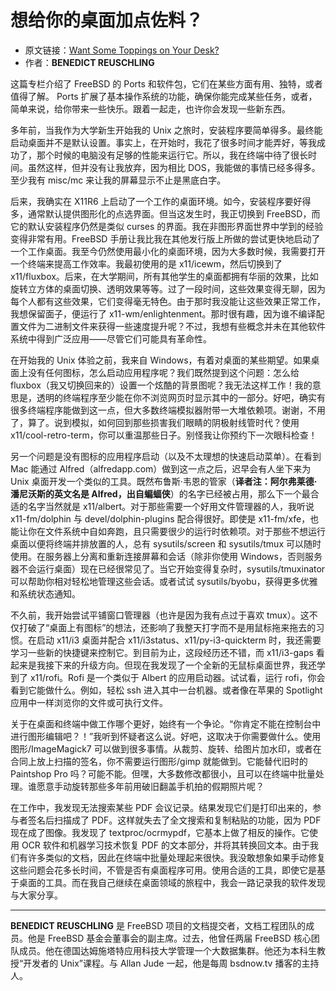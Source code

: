 # 想给你的桌面加点佐料？

- 原文链接：[Want Some Toppings on Your Desk?](https://freebsdfoundation.org/wp-content/uploads/2021/08/Practical-Ports.pdf)
- 作者：**BENEDICT REUSCHLING**

这篇专栏介绍了 FreeBSD 的 Ports 和软件包，它们在某些方面有用、独特，或者值得了解。 Ports 扩展了基本操作系统的功能，确保你能完成某些任务，或者，简单来说，给你带来一些快乐。跟着一起走，也许你会发现一些新东西。

多年前，当我作为大学新生开始我的 Unix 之旅时，安装程序要简单得多。最终能启动桌面并不是默认设置。事实上，在开始时，我花了很多时间才能弄好，等我成功了，那个时候的电脑没有足够的性能来运行它。所以，我在终端中待了很长时间。虽然这样，但并没有让我放弃，因为相比 DOS，我能做的事情已经多得多。至少我有 misc/mc 来让我的屏幕显示不止是黑底白字。

后来，我确实在 X11R6 上启动了一个工作的桌面环境。如今，安装程序要好得多，通常默认提供图形化的点选界面。但当这发生时，我正切换到 FreeBSD，而它的默认安装程序仍然是类似 curses 的界面。我在非图形界面世界中学到的经验变得非常有用。FreeBSD 手册让我比我在其他发行版上所做的尝试更快地启动了一个工作桌面。我至今仍然使用最小化的桌面环境，因为大多数时候，我需要打开一个终端来提高工作效率。我最初使用的是 x11/icewm，然后切换到了 x11/fluxbox。后来，在大学期间，所有其他学生的桌面都拥有华丽的效果，比如旋转立方体的桌面切换、透明效果等等。过了一段时间，这些效果变得无聊，因为每个人都有这些效果，它们变得毫无特色。由于那时我没能让这些效果正常工作，我想保留面子，便运行了 x11-wm/enlightenment。那时很有趣，因为谁不编译配置文件为二进制文件来获得一些速度提升呢？不过，我想有些概念并未在其他软件系统中得到广泛应用——尽管它们可能具有革命性。

在开始我的 Unix 体验之前，我来自 Windows，有着对桌面的某些期望。如果桌面上没有任何图标，怎么启动应用程序呢？我们既然提到这个问题：怎么给 fluxbox（我又切换回来的）设置一个炫酷的背景图呢？我无法这样工作！我的意思是，透明的终端程序至少能在你不浏览网页时显示其中的一部分。好吧，确实有很多终端程序能做到这一点，但大多数终端模拟器附带一大堆依赖项。谢谢，不用了，算了。说到模拟，如何回到那些损害我们眼睛的阴极射线管时代？使用 x11/cool-retro-term，你可以重温那些日子。别怪我让你预约下一次眼科检查！

另一个问题是没有图标的应用程序启动（以及不太理想的快速启动菜单）。在看到 Mac 能通过 Alfred（alfredapp.com）做到这一点之后，迟早会有人坐下来为 Unix 桌面开发一个类似的工具。既然布鲁斯·韦恩的管家（**译者注：阿尔弗莱德·潘尼沃斯的英文名是 Alfred，出自蝙蝠侠**）的名字已经被占用，那么下一个最合适的名字当然就是 x11/albert。对于那些需要一个好用文件管理器的人，我听说 x11-fm/dolphin 与 devel/dolphin-plugins 配合得很好。即使是 x11-fm/xfe，也能让你在文件系统中自如奔跑，且只需要很少的运行时依赖项。对于那些不想运行桌面以便将终端并排放置的人，总有 sysutils/screen 和 sysutils/tmux 可以随时使用。在服务器上分离和重新连接屏幕和会话（除非你使用 Windows，否则服务器不会运行桌面）现在已经很常见了。当它开始变得复杂时，sysutils/tmuxinator 可以帮助你相对轻松地管理这些会话。或者试试 sysutils/byobu，获得更多优雅和系统状态通知。

不久前，我开始尝试平铺窗口管理器（也许是因为我有点过于喜欢 tmux）。这不仅打破了“桌面上有图标”的想法，还影响了我整天打字而不是用鼠标拖来拖去的习惯。在启动 x11/i3 桌面并配合 x11/i3status、x11/py-i3-quickterm 时，我还需要学习一些新的快捷键来控制它。到目前为止，这段经历还不错，而 x11/i3-gaps 看起来是我接下来的升级方向。但现在我发现了一个全新的无鼠标桌面世界，我还学到了 x11/rofi。Rofi 是一个类似于 Albert 的应用启动器。试试看，运行 rofi，你会看到它能做什么。例如，轻松 ssh 进入其中一台机器。或者像在苹果的 Spotlight 应用中一样浏览你的文件或可执行文件。

关于在桌面和终端中做工作哪个更好，始终有一个争论。“你肯定不能在控制台中进行图形编辑吧？！”我听到怀疑者这么说。好吧，这取决于你需要做什么。使用图形/ImageMagick7 可以做到很多事情。从裁剪、旋转、给图片加水印，或者在合同上放上扫描的签名，你不需要运行图形/gimp 就能做到。它能替代旧时的 Paintshop Pro 吗？可能不能。但嘿，大多数修改都很小，且可以在终端中批量处理。谁愿意手动旋转那些多年前用破旧翻盖手机拍的假期照片呢？

在工作中，我发现无法搜索某些 PDF 会议记录。结果发现它们是打印出来的，参与者签名后扫描成了 PDF。这样就失去了全文搜索和复制粘贴的功能，因为 PDF 现在成了图像。我发现了 textproc/ocrmypdf，它基本上做了相反的操作。它使用 OCR 软件和机器学习技术恢复 PDF 的文本部分，并将其转换回文本。由于我们有许多类似的文档，因此在终端中批量处理起来很快。我没敢想象如果手动修复这些问题会花多长时间，不管是否有桌面程序可用。使用合适的工具，即使它是基于桌面的工具。而在我自己继续在桌面领域的旅程中，我会一路记录我的软件发现与大家分享。

---

**BENEDICT REUSCHLING** 是 FreeBSD 项目的文档提交者，文档工程团队的成员。他是 FreeBSD 基金会董事会的副主席。过去，他曾任两届 FreeBSD 核心团队成员。他在德国达姆施塔特应用科技大学管理一个大数据集群。他还为本科生教授“开发者的 Unix”课程。与 Allan Jude 一起，他是每周 bsdnow.tv 播客的主持人。
